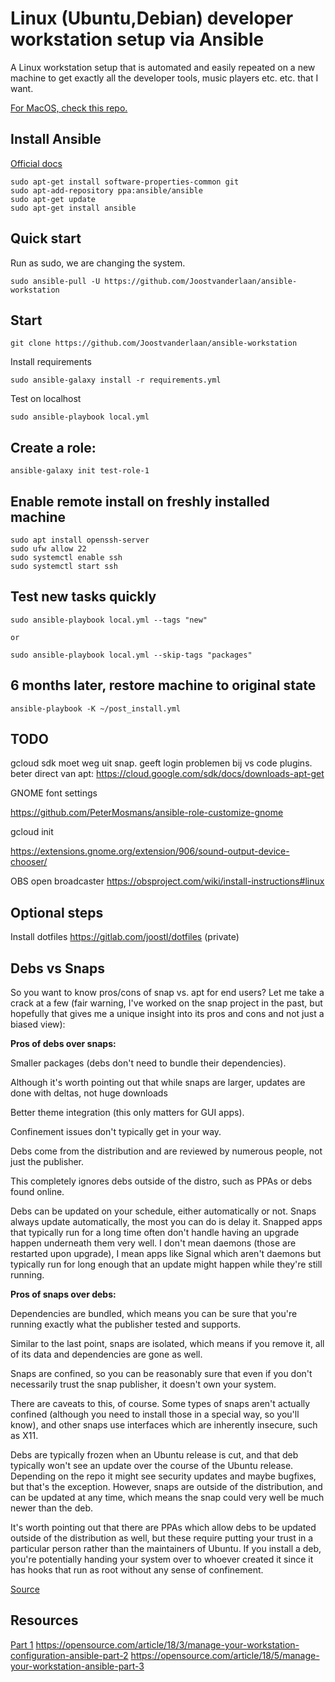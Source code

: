 # Linux (Ubuntu,Debian) developer workstation setup via Ansible

A Linux workstation setup that is automated and easily repeated on a new machine to get exactly all the developer tools, music players etc. etc. that I want.

[For MacOS, check this repo.](https://github.com/Joostvanderlaan/mac-dev-playbook)

## Install Ansible

[Official docs](https://docs.ansible.com/ansible/latest/installation_guide/intro_installation.html#installing-ansible-on-ubuntu)

    sudo apt-get install software-properties-common git
    sudo apt-add-repository ppa:ansible/ansible
    sudo apt-get update
    sudo apt-get install ansible

## Quick start

Run as sudo, we are changing the system.

    sudo ansible-pull -U https://github.com/Joostvanderlaan/ansible-workstation

## Start

    git clone https://github.com/Joostvanderlaan/ansible-workstation

Install requirements

    sudo ansible-galaxy install -r requirements.yml

Test on localhost

    sudo ansible-playbook local.yml

## Create a role:

    ansible-galaxy init test-role-1

## Enable remote install on freshly installed machine

    sudo apt install openssh-server
    sudo ufw allow 22
    sudo systemctl enable ssh
    sudo systemctl start ssh

## Test new tasks quickly

    sudo ansible-playbook local.yml --tags "new" 

    or 

    sudo ansible-playbook local.yml --skip-tags "packages"

## 6 months later, restore machine to original state

    ansible-playbook -K ~/post_install.yml

## TODO

gcloud sdk moet weg uit snap. geeft login problemen bij vs code plugins. beter direct van apt:
https://cloud.google.com/sdk/docs/downloads-apt-get

GNOME font settings

https://github.com/PeterMosmans/ansible-role-customize-gnome

gcloud init

https://extensions.gnome.org/extension/906/sound-output-device-chooser/

OBS open broadcaster https://obsproject.com/wiki/install-instructions#linux
    
## Optional steps

Install dotfiles https://gitlab.com/joostl/dotfiles (private)

## Debs vs Snaps

So you want to know pros/cons of snap vs. apt for end users? Let me take a crack at a few (fair warning, I've worked on the snap project in the past, but hopefully that gives me a unique insight into its pros and cons and not just a biased view):

**Pros of debs over snaps:**

Smaller packages (debs don't need to bundle their dependencies).

Although it's worth pointing out that while snaps are larger, updates are done with deltas, not huge downloads

Better theme integration (this only matters for GUI apps).

Confinement issues don't typically get in your way.

Debs come from the distribution and are reviewed by numerous people, not just the publisher.

This completely ignores debs outside of the distro, such as PPAs or debs found online.

Debs can be updated on your schedule, either automatically or not. Snaps always update automatically, the most you can do is delay it. Snapped apps that typically run for a long time often don't handle having an upgrade happen underneath them very well. I don't mean daemons (those are restarted upon upgrade), I mean apps like Signal which aren't daemons but typically run for long enough that an update might happen while they're still running.

**Pros of snaps over debs:**

Dependencies are bundled, which means you can be sure that you're running exactly what the publisher tested and supports.

Similar to the last point, snaps are isolated, which means if you remove it, all of its data and dependencies are gone as well.

Snaps are confined, so you can be reasonably sure that even if you don't necessarily trust the snap publisher, it doesn't own your system.

There are caveats to this, of course. Some types of snaps aren't actually confined (although you need to install those in a special way, so you'll know), and other snaps use interfaces which are inherently insecure, such as X11.

Debs are typically frozen when an Ubuntu release is cut, and that deb typically won't see an update over the course of the Ubuntu release. Depending on the repo it might see security updates and maybe bugfixes, but that's the exception. However, snaps are outside of the distribution, and can be updated at any time, which means the snap could very well be much newer than the deb.

It's worth pointing out that there are PPAs which allow debs to be updated outside of the distribution as well, but these require putting your trust in a particular person rather than the maintainers of Ubuntu. If you install a deb, you're potentially handing your system over to whoever created it since it has hooks that run as root without any sense of confinement.

[Source](https://www.reddit.com/r/Ubuntu/comments/a364ii/proscons_of_snap_vs_apt/)

## Resources

[Part 1](https://opensource.com/article/18/3/manage-workstation-ansible)
https://opensource.com/article/18/3/manage-your-workstation-configuration-ansible-part-2
https://opensource.com/article/18/5/manage-your-workstation-ansible-part-3
